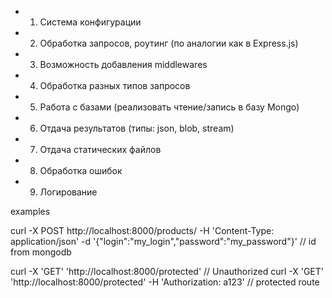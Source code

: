 - 1. Система конфигурации
- 2. Обработка запросов, роутинг (по аналогии как в Express.js)
- 3. Возможность добавления middlewares
- 4. Обработка разных типов запросов
- 5. Работа с базами (реализовать чтение/запись в базу Mongo)
- 6. Отдача результатов (типы: json, blob, stream)
- 7. Отдача статических файлов
- 8. Обработка ошибок
- 9. Логирование

examples

curl -X POST http://localhost:8000/products/ -H 'Content-Type: application/json' -d '{"login":"my_login","password":"my_password"}' // id from mongodb

curl -X 'GET' 'http://localhost:8000/protected' // Unauthorized
curl -X 'GET' 'http://localhost:8000/protected' -H 'Authorization: a123' // protected route
